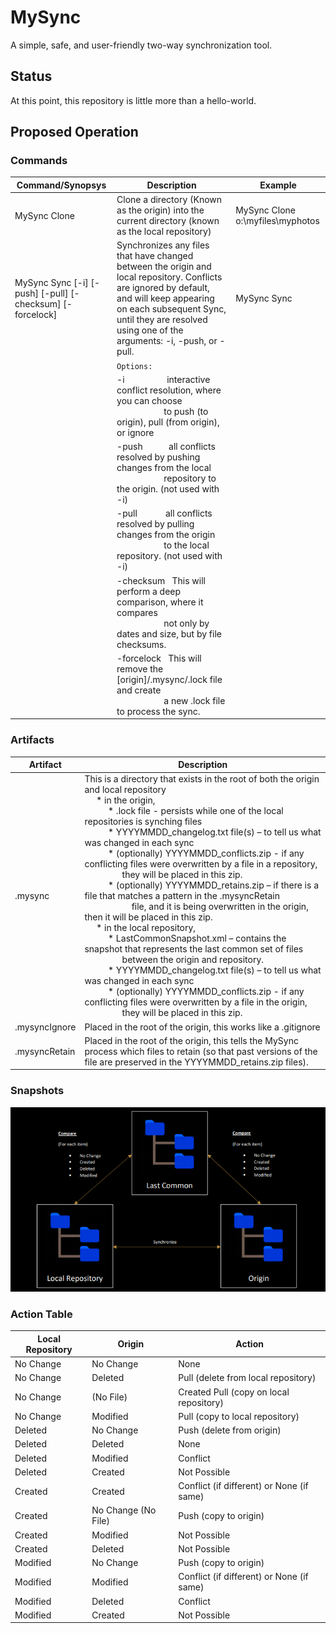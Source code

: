 # MySync
A simple, safe, and user-friendly two-way synchronization tool.

## Status
At this point, this repository is little more than a hello-world.

## Proposed Operation

### Commands
Command/Synopsys                  |  Description                         | Example
----------------------------------|--------------------------------------|------------------------------------
MySync Clone <Origin Directory>   | Clone a directory (Known as the origin) into the current directory (known as the local repository) | MySync Clone o:\myfiles\myphotos
  MySync Sync [-i] [-push] [-pull] [-checksum] [-forcelock] | Synchronizes any files that have changed between the origin and local repository. Conflicts are ignored by default, and will keep appearing on each subsequent Sync, until they are resolved using one of the arguments: -i, -push, or -pull. | MySync Sync
&nbsp; |`Options:`| &nbsp;
&nbsp; |-i&nbsp;&nbsp;&nbsp;&nbsp;&nbsp;&nbsp;&nbsp;&nbsp;&nbsp;&nbsp;&nbsp;&nbsp;&nbsp;&nbsp;&nbsp;&nbsp;&nbsp;&nbsp;interactive conflict resolution, where you can choose<br/>&nbsp;&nbsp;&nbsp;&nbsp;&nbsp;&nbsp;&nbsp;&nbsp;&nbsp;&nbsp;&nbsp;&nbsp;&nbsp;&nbsp;&nbsp;&nbsp;&nbsp;&nbsp;&nbsp;&nbsp;to push (to origin), pull (from origin), or ignore|
&nbsp; |-push&nbsp;&nbsp;&nbsp;&nbsp;&nbsp;&nbsp;&nbsp;&nbsp;&nbsp;&nbsp;&nbsp;all conflicts resolved by pushing changes from the local<br/>&nbsp;&nbsp;&nbsp;&nbsp;&nbsp;&nbsp;&nbsp;&nbsp;&nbsp;&nbsp;&nbsp;&nbsp;&nbsp;&nbsp;&nbsp;&nbsp;&nbsp;&nbsp;&nbsp;&nbsp;repository to the origin. (not used with -i)|
&nbsp; |-pull&nbsp;&nbsp;&nbsp;&nbsp;&nbsp;&nbsp;&nbsp;&nbsp;&nbsp;&nbsp;&nbsp;&nbsp;all conflicts resolved by pulling changes from the origin<br/>&nbsp;&nbsp;&nbsp;&nbsp;&nbsp;&nbsp;&nbsp;&nbsp;&nbsp;&nbsp;&nbsp;&nbsp;&nbsp;&nbsp;&nbsp;&nbsp;&nbsp;&nbsp;&nbsp;&nbsp;to the local repository. (not used with -i)|  
&nbsp; |-checksum&nbsp;&nbsp;&nbsp;This will perform a deep comparison, where it compares<br/>&nbsp;&nbsp;&nbsp;&nbsp;&nbsp;&nbsp;&nbsp;&nbsp;&nbsp;&nbsp;&nbsp;&nbsp;&nbsp;&nbsp;&nbsp;&nbsp;&nbsp;&nbsp;&nbsp;&nbsp;not only by dates and size, but by file checksums.|   
&nbsp; |-forcelock&nbsp;&nbsp;&nbsp;This will remove the [origin]/.mysync/.lock file and create<br/>&nbsp;&nbsp;&nbsp;&nbsp;&nbsp;&nbsp;&nbsp;&nbsp;&nbsp;&nbsp;&nbsp;&nbsp;&nbsp;&nbsp;&nbsp;&nbsp;&nbsp;&nbsp;&nbsp;&nbsp;a new .lock file to process the sync. | 
  
### Artifacts

Artifact                    | Description
----------------------------|-----------------------------------------------------
.mysync                     | This is a directory that exists in the root of both the origin and local repository<br/>&nbsp;&nbsp;&nbsp;&nbsp;&nbsp;* in the origin,<br/>&nbsp;&nbsp;&nbsp;&nbsp;&nbsp;&nbsp;&nbsp;&nbsp;&nbsp;&nbsp;* .lock file - persists while one of the local repositories is synching files<br/>&nbsp;&nbsp;&nbsp;&nbsp;&nbsp;&nbsp;&nbsp;&nbsp;&nbsp;&nbsp;* YYYYMMDD_changelog.txt file(s) – to tell us what was changed in each sync<br/>&nbsp;&nbsp;&nbsp;&nbsp;&nbsp;&nbsp;&nbsp;&nbsp;&nbsp;&nbsp;* (optionally) YYYYMMDD_conflicts.zip - if any conflicting files were overwritten by a file in a repository, <br/>&nbsp;&nbsp;&nbsp;&nbsp;&nbsp;&nbsp;&nbsp;&nbsp;&nbsp;&nbsp;&nbsp;&nbsp;&nbsp;&nbsp;&nbsp; they will be placed in this zip.<br/>&nbsp;&nbsp;&nbsp;&nbsp;&nbsp;&nbsp;&nbsp;&nbsp;&nbsp;&nbsp;* (optionally) YYYYMMDD_retains.zip – if there is a file that matches a pattern in the .mysyncRetain<br/>&nbsp;&nbsp;&nbsp;&nbsp;&nbsp;&nbsp;&nbsp;&nbsp;&nbsp;&nbsp;&nbsp;&nbsp;&nbsp;&nbsp;&nbsp;&nbsp;&nbsp;&nbsp;&nbsp;&nbsp;file, and it is being overwritten in the origin, then it will be placed in this zip. <br/>&nbsp;&nbsp;&nbsp;&nbsp;&nbsp;* in the local repository,<br/>&nbsp;&nbsp;&nbsp;&nbsp;&nbsp;&nbsp;&nbsp;&nbsp;&nbsp;&nbsp;* LastCommonSnapshot.xml – contains the snapshot that represents the last common set of files<br/>&nbsp;&nbsp;&nbsp;&nbsp;&nbsp;&nbsp;&nbsp;&nbsp;&nbsp;&nbsp;&nbsp;&nbsp;&nbsp;&nbsp;&nbsp; between the origin and repository.<br/>&nbsp;&nbsp;&nbsp;&nbsp;&nbsp;&nbsp;&nbsp;&nbsp;&nbsp;&nbsp;* YYYYMMDD_changelog.txt file(s) – to tell us what was changed in each sync<br/>&nbsp;&nbsp;&nbsp;&nbsp;&nbsp;&nbsp;&nbsp;&nbsp;&nbsp;&nbsp;* (optionally) YYYYMMDD_conflicts.zip - if any conflicting files were overwritten by a file in the origin,<br/>&nbsp;&nbsp;&nbsp;&nbsp;&nbsp;&nbsp;&nbsp;&nbsp;&nbsp;&nbsp;&nbsp;&nbsp;&nbsp;&nbsp;&nbsp; they will be placed in this zip. 
.mysyncIgnore               | Placed in the root of the origin, this works like a .gitignore
.mysyncRetain               | Placed in the root of the origin, this tells the MySync process which files to retain (so that past versions of the file are preserved in the YYYYMMDD_retains.zip files).

### Snapshots
![Snapshots](./docs/Snapshots.png)

### Action Table

Local Repository | Origin | Action
-----------------|--------|--------
No Change | No Change | None
No Change | Deleted | Pull (delete from local repository)
No Change | (No File) | Created Pull (copy on local repository)
No Change | Modified | Pull (copy to local repository)
Deleted | No Change | Push (delete from origin)
Deleted | Deleted | None
Deleted | Modified | Conflict
Deleted | Created | Not Possible
Created | Created | Conflict (if different) or None (if same)
Created | No Change (No File) | Push (copy to origin)
Created | Modified | Not Possible
Created | Deleted | Not Possible
Modified | No Change | Push (copy to origin)
Modified | Modified | Conflict (if different) or None (if same)
Modified | Deleted | Conflict
Modified | Created | Not Possible
 
